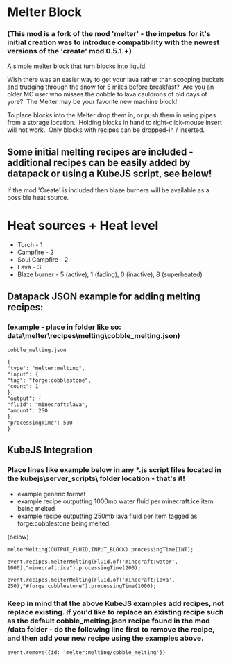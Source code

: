 # Melter Block
    
### (This mod is a fork of the mod 'melter' - the impetus for it's initial creation was to introduce compatibility with the newest versions of the 'create' mod 0.5.1.+)
    
A simple melter block that turn blocks into liquid.
    
Wish there was an easier way to get your lava rather than scooping buckets and trudging through the snow for 5 miles before breakfast?  Are you an older MC user who misses the cobble to lava cauldrons of old days of yore?  The Melter may be your favorite new machine block!

To place blocks into the Melter drop them in, or push them in using pipes from a storage location.  Holding blocks in hand to right-click-mouse insert will not work.  Only blocks with recipes can be dropped-in / inserted.

## Some initial melting recipes are included - additional recipes can be easily added by datapack or using a KubeJS script, see below!

If the mod 'Create' is included then blaze burners will be available as a possible heat source.

# Heat sources + Heat level

- Torch - 1
- Campfire - 2
- Soul Campfire - 2
- Lava - 3
- Blaze burner - 5 (active), 1 (fading), 0 (inactive), 8 (superheated)

## Datapack JSON example for adding melting recipes:

### (example - place in folder like so: data\melter\recipes\melting\cobble_melting.json)

```
cobble_melting.json
```

```
{
"type": "melter:melting",
"input": {
"tag": "forge:cobblestone",
"count": 1
},
"output": {
"fluid": "minecraft:lava",
"amount": 250
},
"processingTime": 500
}
```

## KubeJS Integration

### Place lines like example below in any *.js script files located in the kubejs\server_scripts\ folder location - that's it!

-  example generic format
-  example recipe outputting 1000mb water fluid per minecraft:ice item being melted
-  example recipe outputting 250mb  lava fluid per item tagged as forge:cobblestone being melted

(below)

```
melterMelting(OUTPUT_FLUID,INPUT_BLOCK).processingTime(INT);

event.recipes.melterMelting(Fluid.of('minecraft:water', 1000),"minecraft:ice").processingTime(200);

event.recipes.melterMelting(Fluid.of('minecraft:lava', 250),"#forge:cobblestone").processingTime(1000);
```

### Keep in mind that the above KubeJS examples add recipes, not replace existing.  If you'd like to replace an existing recipe such as the default cobble_melting.json recipe found in the mod /data folder - do the following line first to remove the recipe, and then add your new recipe using the examples above.
```
event.remove({id: 'melter:melting/cobble_melting'})
```
